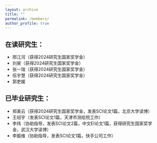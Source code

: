 ```yaml
---
layout: archive
title: ""
permalink: /members/
author_profile: true
---
```


## 在读研究生：

* 邢江河（获得2024研究生国家奖学金）
* 刘昊（获得2024研究生国家奖学金）
* 张一瑞（获得2024研究生国家奖学金）
* 伍宇慧（获得2024研究生国家奖学金）
* 郭吏媛

## 已毕业研究生：

* 郑美云（获得2024研究生国家奖学金，发表SCI论文1篇，北京大学读博）
* 王绍宇（发表SCI论文1篇，天津市测绘院工作）
* 李炜（协助指导，发表SCI论文2篇，中文EI论文1篇，获得研究生国家奖学金，武汉大学读博）
* 李振维（协助指导，发表SCI论文1篇，快手公司工作）

